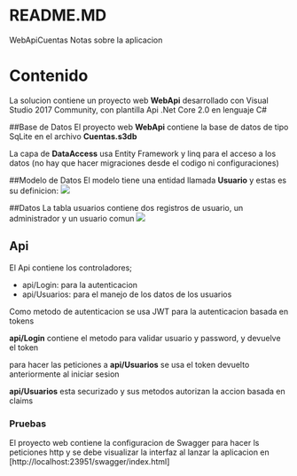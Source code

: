 # README.MD
WebApiCuentas
Notas sobre la aplicacion

Contenido
=======
La solucion contiene un proyecto web **WebApi** desarrollado con Visual Studio 2017 Community, con plantilla Api .Net Core 2.0 en lenguaje C#

##Base de Datos
El proyecto web **WebApi** contiene la base de datos de tipo SqLite en el archivo **Cuentas.s3db**

La capa de **DataAccess** usa Entity Framework y linq para el acceso a los datos (no hay que hacer migraciones desde el codigo ni configuraciones)

##Modelo de Datos 
El modelo tiene una entidad llamada **Usuario** y estas es su definicion:
![](/modelo.jpg)

##Datos 
La tabla usuarios contiene dos registros de usuario, un administrador y un usuario comun
![](/datos.jpg)

## Api
El Api contiene los controladores;
* api/Login: para la autenticacion
* api/Usuarios: para el manejo de los datos de los usuarios

Como metodo de autenticacion se usa JWT para la autenticacion basada en tokens 

**api/Login** contiene el metodo para validar usuario y password, y devuelve el token

para hacer las peticiones a **api/Usuarios** se usa el token devuelto anteriormente al iniciar sesion

**api/Usuarios** esta securizado y sus metodos autorizan la accion basada en claims

### Pruebas
El proyecto web contiene la configuracion de Swagger para hacer ls peticiones http y se debe visualizar la interfaz al lanzar la aplicacion en
[http://localhost:23951/swagger/index.html]
